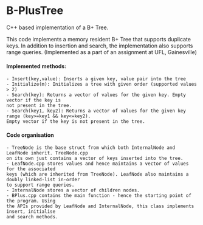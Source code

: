 # B-PlusTree
C++ based implementation of a B+ Tree.

This code implements a memory resident B+ Tree that supports duplicate keys.  In addition to insertion and search, the implementation also supports range queries.
(Implemented as a part of an assignment at UFL, Gainesville)  


#### Implemented methods:  
	- Insert(key,value): Inserts a given key, value pair into the tree  
	- Initialize(m): Initializes a tree with given order (supported values > 2)  
	- Search(key): Returns a vector of values for the given key. Empty vector if the key is 
	not present in the tree.  
	- Search(key1, key2): Returns a vector of values for the given key range (key>=key1 && key<=key2). 
	Empty vector if the key is not present in the tree.  


#### Code organisation
	- TreeNode is the base struct from which both InternalNode and LeafNode inherit. TreeNode.cpp 
	on its own just contains a vector of keys inserted into the tree.
	- LeafNode.cpp stores values and hence maintains a vector of values for the associated 
	keys (which are inherited from TreeNode). LeafNode also maintains a doubly linked-list in-order 
	to support range queries.
	- InternalNode stores a vector of children nodes.
	- BPlus.cpp contains the main function - hence the starting point of the program. Using 
	the APIs provided by LeafNode and InternalNode, this class implements insert, initialise 
	and search methods.



